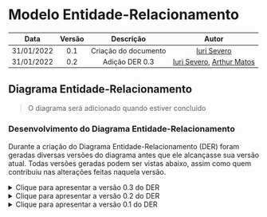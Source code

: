 # Modelo Entidade-Relacionamento

|    Data    | Versão | Descrição | Autor |
| :---: | :----: | :--: | :---: |
| 31/01/2022 | 0.1 | Criação do documento | [Iuri Severo](https://github.com/iurisevero)|
| 31/01/2022 | 0.2 | Adição DER 0.3 | [Iuri Severo](https://github.com/iurisevero), [Arthur Matos](https://github.com/Arthur-Gaudium)|
<!-- Explicar o que é o MER -->

## Diagrama Entidade-Relacionamento

> O diagrama será adicionado quando estiver concluído

### Desenvolvimento do Diagrama Entidade-Relacionamento

Durante a criação do Diagrama Entidade-Relacionamento (DER) foram geradas diversas versões do diagrama antes que ele alcançasse sua versão atual. Todas versões geradas podem ser vistas abaixo, assim como quem contribuiu nas alterações feitas naquela versão.

<details>
<summary>Clique para apresentar a versão 0.3 do DER</summary>

### DER v0.3

![DER v0.3](../Assets/Images/MER/DERv0.3.png)

**Autor(es):** [Arthur Matos](https://github.com/Arthur-Gaudium), [Iuri Severo](https://github.com/iurisevero)<br><br>

</details>

<details>
<summary>Clique para apresentar a versão 0.2 do DER</summary>

### DER v0.2

![DER v0.2](../Assets/Images/MER/DERv0.2.png)

**Autor(es):** [Arthur Matos](https://github.com/Arthur-Gaudium), [Iuri Severo](https://github.com/iurisevero), [João Pedro José](https://github.com/sudjoao), [Victor Buendia](https://github.com/Victor-Buendia)<br><br>

</details>

<details>
<summary>Clique para apresentar a versão 0.1 do DER</summary>

### DER v0.1

![DER v0.1](../Assets/Images/MER/DERv0.1.png)

**Autor(es):** [Arthur Matos](https://github.com/Arthur-Gaudium), [Iuri Severo](https://github.com/iurisevero), [João Pedro José](https://github.com/sudjoao), [Victor Buendia](https://github.com/Victor-Buendia)<br><br>

</details>
